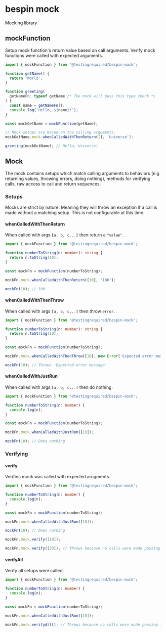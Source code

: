 # bespin mock

Mocking library

## mockFunction

Setup mock function's return value based on call arguments. Verify mock functions were called with expected arguments.

```typescript
import { mockFunction } from '@testingrequired/bespin-mock';

function getName() {
  return 'World';
}

function greeting(
  getNameFn: typeof getName /* The mock will pass this type check */
) {
  const name = getNameFn();
  console.log(`Hello, ${name}!`);
}

const mockGetName = mockFunction(getName);

// Mock setups are based on the calling arguments.
mockGetName.mock.whenCalledWithThenReturn([], 'Universe');

greeting(mockGetName); // Hello, Universe!
```

## Mock

The mock contains setups which match calling arguments to behaviors (e.g. returning values, throwing errors, doing nothing), methods for verifying calls, raw access to call and return sequences.

### Setups

Mocks are strict by nature. Meaning they will throw an exception if a call is made without a matching setup. This is not configurable at this time.

#### whenCalledWithThenReturn

When called with args `[a, b, c...]` then return a `"value"`.

```typescript
import { mockFunction } from '@testingrequired/bespin-mock';

function numberToString(n: number): string {
  return n.toString(10);
}

const mockFn = mockFunction(numberToString);

mockFn.mock.whenCalledWithThenReturn([10], '100');

mockFn(10); // 100
```

#### whenCalledWithThenThrow

When called with args `[a, b, c...]` then throw `error`.

```typescript
import { mockFunction } from '@testingrequired/bespin-mock';

function numberToString(n: number): string {
  return n.toString(10);
}

const mockFn = mockFunction(numberToString);

mockFn.mock.whenCalledWithThenThrow([10], new Error('Expected error message'));

mockFn(10); // Throws 'Expected error message'
```

#### whenCalledWithJustRun

When called with args `[a, b, c...]` then do nothing.

```typescript
import { mockFunction } from '@testingrequired/bespin-mock';

function numberToString(n: number) {
  console.log(n);
}

const mockFn = mockFunction(numberToString);

mockFn.mock.whenCalledWithJustRun([10]);

mockFn(10); // Does nothing
```

### Verifying

#### verify

Verifies mock was called with expected arugments.

```typescript
import { mockFunction } from '@testingrequired/bespin-mock';

function numberToString(n: number) {
  console.log(n);
}

const mockFn = mockFunction(numberToString);

mockFn.mock.whenCalledWithJustRun([10]);

mockFn(10); // Does nothing

mockFn.mock.verify([10]);

mockFn.mock.verify([20]); // Throws because no calls were made passing 20
```

#### verifyAll

Verify all setups were called.

```typescript
import { mockFunction } from '@testingrequired/bespin-mock';

function numberToString(n: number) {
  console.log(n);
}

const mockFn = mockFunction(numberToString);

mockFn.mock.whenCalledWithJustRun([10]);

mockFn.mock.verifyAll(); // Throws because no calls were made passing 10
```
